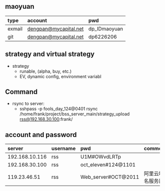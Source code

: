 ## maoyuan 

type|account|pwd
:---|:---|:---
exmail|dengpan@mycapital.net|dp_IDmaoyuan
|git|dengpan@mycapital.net|dp6226206



## strategy and virtual strategy 

- strategy 
    - runable, (alpha, buy, etc.)
    - EV, dynamic config, environment variabl        


## Command 

- rsync to server:
    - sshpass -p fools_day_124@0401 rsync /home/frank/project/bss_server_main/strategy_upload rss@192.168.30.100:frank/



## account and password

server|username|pwd|comment
:---|:---|:---| :---
192.168.10.116|rss| U1M#OWvdLRTp
192.168.30.100|rss| oct_eleven#124@1101
119.23.46.51 |rss | Web_server#OCT@2011|阿里云域名服务器